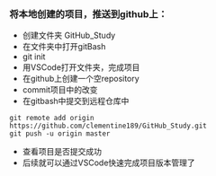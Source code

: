 ### 将本地创建的项目，推送到github上：

- 创建文件夹 GitHub_Study
- 在文件夹中打开gitBash
- git init
- 用VSCode打开文件夹，完成项目
- 在github上创建一个空repository
- commit项目中的改变
- 在gitbash中提交到远程仓库中

```shell
git remote add origin https://github.com/clementine189/GitHub_Study.git
git push -u origin master
```

- 查看项目是否提交成功
- 后续就可以通过VSCode快速完成项目版本管理了 